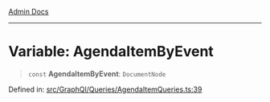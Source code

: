 [Admin Docs](/)

***

# Variable: AgendaItemByEvent

> `const` **AgendaItemByEvent**: `DocumentNode`

Defined in: [src/GraphQl/Queries/AgendaItemQueries.ts:39](https://github.com/Aad1tya27/talawa-admin/blob/dd4a08e622d0fa38bcf9758a530e8cdf917dbac8/src/GraphQl/Queries/AgendaItemQueries.ts#L39)

